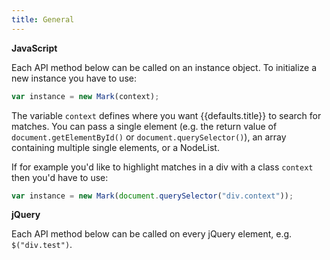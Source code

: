 ```yaml
---
title: General
---
```


**JavaScript**

Each API method below can be called on an instance object. To initialize a new
instance you have to use:

```javascript
var instance = new Mark(context);
```

The variable `context` defines where you want {{defaults.title}} to search for
matches. You can pass a single element (e.g. the return value of
`document.getElementById()` or `document.querySelector()`), an array containing
multiple single elements, or a NodeList.

If for example you'd like to highlight matches in a div with a class `context`
then you'd have to use:

```javascript
var instance = new Mark(document.querySelector("div.context"));
```

**jQuery**

Each API method below can be called on every jQuery element, e.g.
`$("div.test")`.

